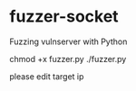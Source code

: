 # fuzzer-socket
Fuzzing vulnserver with Python 

chmod +x fuzzer.py
./fuzzer.py

please edit target ip

